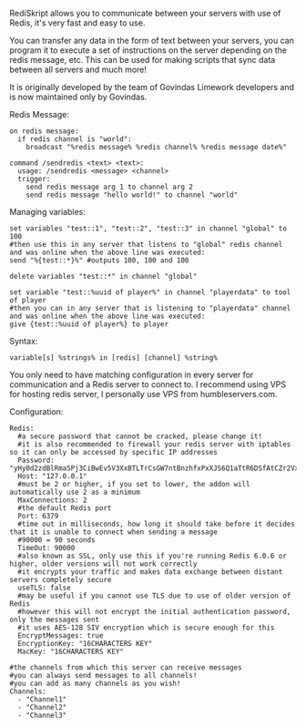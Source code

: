 RediSkript allows you to communicate between your servers with use of Redis, it's very fast and easy to use.

You can transfer any data in the form of text between your servers, you can program it to execute a set of instructions on the server depending on the redis message, etc. This can be used for making scripts that sync data between all servers and much more!


It is originally developed by the team of Govindas Limework developers and is now maintained only by Govindas.

Redis Message:
```
on redis message:
  if redis channel is "world":
    broadcast "%redis message% %redis channel% %redis message date%"
 
command /sendredis <text> <text>:
  usage: /sendredis <message> <channel>
  trigger:
    send redis message arg 1 to channel arg 2
    send redis message "hello world!" to channel "world"
```
Managing variables:
```
set variables "test::1", "test::2", "test::3" in channel "global" to 100
#then use this in any server that listens to "global" redis channel and was online when the above line was executed:
send "%{test::*}%" #outputs 100, 100 and 100

delete variables "test::*" in channel "global"

set variable "test::%uuid of player%" in channel "playerdata" to tool of player
#then you can in any server that is listening to "playerdata" channel and was online when the above line was executed:
give {test::%uuid of player%} to player
```
Syntax:
```
variable[s] %strings% in [redis] [channel] %string%
```
You only need to have matching configuration in every server for communication and a Redis server to connect to. I recommend using VPS for hosting redis server, I personally use VPS from humbleservers.com.

Configuration:
```
Redis:
  #a secure password that cannot be cracked, please change it!
  #it is also recommended to firewall your redis server with iptables so it can only be accessed by specific IP addresses
  Password: "yHy0d2zdBlRmaSPj3CiBwEv5V3XxBTLTrCsGW7ntBnzhfxPxXJS6Q1aTtR6DSfAtCZr2VxWnsungXHTcF94a4bsWEpGAvjL9XMU"
  Host: "127.0.0.1"
  #must be 2 or higher, if you set to lower, the addon will automatically use 2 as a minimum
  MaxConnections: 2
  #the default Redis port
  Port: 6379
  #time out in milliseconds, how long it should take before it decides that it is unable to connect when sending a message
  #90000 = 90 seconds
  TimeOut: 90000
  #also known as SSL, only use this if you're running Redis 6.0.6 or higher, older versions will not work correctly
  #it encrypts your traffic and makes data exchange between distant servers completely secure
  useTLS: false
  #may be useful if you cannot use TLS due to use of older version of Redis
  #however this will not encrypt the initial authentication password, only the messages sent
  #it uses AES-128 SIV encryption which is secure enough for this
  EncryptMessages: true
  EncryptionKey: "16CHARACTERS KEY"
  MacKey: "16CHARACTERS KEY"

#the channels from which this server can receive messages
#you can always send messages to all channels!
#you can add as many channels as you wish!
Channels:
  - "Channel1"
  - "Channel2"
  - "Channel3"
  ```
